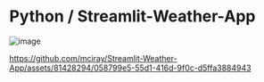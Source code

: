 # Python / Streamlit-Weather-App

 
![image](https://github.com/mciray/Streamlit-Weather-App/assets/81428294/8a0f1ba8-73ef-421c-80ff-c32ca3a0dcf2)



https://github.com/mciray/Streamlit-Weather-App/assets/81428294/058799e5-55d1-416d-9f0c-d5ffa3884943


